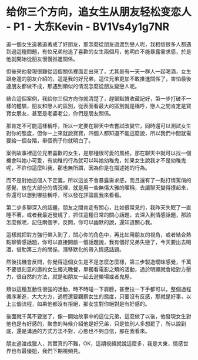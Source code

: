 # 给你三个方向，追女生从朋友轻松变恋人 - P1 - 大东Kevin - BV1Vs4y1g7NR

追一個女生追著追著成了好朋友，那怎麼從朋友過渡到戀人呢，我相信很多人都遇到過這種問題，有位兄弟他追了喜歡的女生兩個月，他明白不能暴露需求感，於是他就開始從朋友慢慢推進關係。

但後來他發現很難從這個關係裡面走出來了，尤其是有一天一群人一起喝酒，女生跟身邊的朋友介紹的，這是我的好兄弟，這位兄弟更加不敢推進關係了，害怕最後連朋友都做不成，那遇到類似的情況怎麼從朋友變戀人呢。

結合這個案例，我給你三個方向你就清楚了，趕緊點贊收藏記好，第一步打破不一樣的體驗，朋友和戀人的區別，從表面看最大的區別就是稱呼，戀人之間肯定是寶寶女朋友，甚至是老婆老公，你們是朋友關係。

那肯定不可能這樣稱呼，所以一定要在聊天中去嘗試改變它，同時還可以測試女生對你的態度，但你一上來就說寶寶，四個人都知道不能這麼說，所以我們中間就需要給一個台階，舉個例子你就明白了。

案例故事裡這位兄弟喜歡的女生，是那種很可愛的風格，那在聊天中就可以找一個機會叫她小可愛，有幼稚的行為就可以叫她幼稚鬼，如果女生說我才不是幼稚鬼呢，不許你這麼叫我，那也無所謂，因為你是在描述她的行為。

而不是對她這個人下定義，所以這並不會暴露需求感，而且還有了一點打情罵俏的感覺，放在大部分的情況裡，就是用一些無傷大雅的暱稱，去讓聊天變得撩起來，你還可以想到哪些稱呼，可以發在評論區我來看看。

第二步多聊深入的話題，朋友之間肯定有關心，比如很常見的，我昨天失眠了一直睡不著，或者我最近發燒了，抓住這種日常的關心話題，去深入到情感話題，那該怎麼做呢，記住兩個字，反問，你可以幽默的說，還知道關心我。

這樣就把對方強行帶入到了，關心你的角色中，再比如用朋友的視角，或者結合熱點聊情感話題，你可以直接開啟一個話題說，我有個好兄弟失戀了，今天要出去喝酒，借助第三方的關係，潛移默化的帶入情感話題。

然後找機會反問，你覺得這個女生是不是怎麼怎麼樣，第三步製造曖昧感覺，千萬不要很刻意的邀約女生燭光晚餐，單獨看電影之類的活動，過於明顯就會給對方壓力，很自然的方法，就是和朋友一起去遊樂場或者鬼屋。

類似這種互動性很強的活動，時不時碰一下肩膀，甚至拉一下手都可以，整個過程循序漸進，大大方方，過程還要觀察女生的態度，只要沒有反感，那就是好事，以上三個流程，如果他都沒有拒絕，那女生對你絕對是有好感的。

後面就千萬不要慫了，像一開始故事中的這位兄弟，這麼做了以後，他發現女生對他也是有好感的，聚會的時候介紹他是好兄弟，只是怕別人多想罷了，所以說到底，還是溝通的方式方法不對，心態也不夠自信，那在我看來。

朋友過渡成獵人，其實真的不難，OK，這期視頻就說這麼多，我是大東，情感世界也有最優姐，我們下期視頻見。